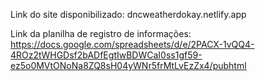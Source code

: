 
Link do site disponibilizado: dncweatherdokay.netlify.app


Link da planilha de registro de informações: https://docs.google.com/spreadsheets/d/e/2PACX-1vQQ4-4ROz2tWHGDsf2bADfEgtIwBDWCaI0ss1gf59-ez5o0MVtONoNa8ZQ8sH04yWNr5frMtLvEzZx4/pubhtml
